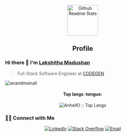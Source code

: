 <p align="center">
 <img width="100px" src="https://res.cloudinary.com/anuraghazra/image/upload/v1594908242/logo_ccswme.svg" align="center" alt="Github Readme Stats" />
 <h2 align="center">Profile</h2>
</p>

### Hi there 👋 I'm [Lakshitha Madushan](https://www.linkedin.com/in/lakshitha77/)
> Full-Stack Software Engineer at [CODEGEN](https://codegen.co.uk/)


<img src="https://komarev.com/ghpvc/?username=LakshithaMadushan" alt="anandmainali" />

<h4 align="center">Top langs :tongue:</h4>

<p align="center"><img src="https://github-readme-stats.vercel.app/api/top-langs/?username=LakshithaMadushan&langs_count=10&theme=tokyonight&layout=compact" alt="AnhellO :: Top Langs" /></p>

<h3> 🤝🏻 Connect with Me </h3>

<p align="center">
<a href="https://www.linkedin.com/in/lakshitha77/" target="_blank"><img alt="LinkedIn" src="https://img.shields.io/badge/LinkedIn-@LakshithaMadushan-blue?style=flat&logo=linkedin"></a>
<a href="https://stackoverflow.com/users/8519896/anand-mainali?tab=profile" target="_blank"><img alt="Stack Overflow" src="https://img.shields.io/badge/Stackoverflow-Lakshitha%20Madushan-green?style=flat&logo=stackoverflow"></a>
<a href="mailto:lakshitha199412@gmail.com"><img alt="Email" src="https://img.shields.io/badge/Email-lakshitha199412@gmail.com-red?style=flat&logo=gmail"></a>
</p>
